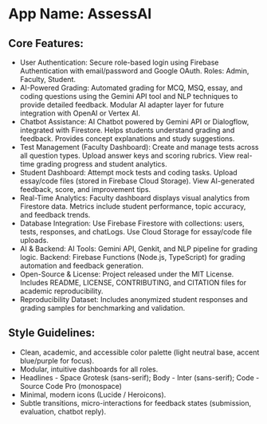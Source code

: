 # **App Name**: AssessAI

## Core Features:

- User Authentication: Secure role-based login using Firebase Authentication with email/password and Google OAuth. Roles: Admin, Faculty, Student.
- AI-Powered Grading: Automated grading for MCQ, MSQ, essay, and coding questions using the Gemini API tool and NLP techniques to provide detailed feedback. Modular AI adapter layer for future integration with OpenAI or Vertex AI.
- Chatbot Assistance: AI Chatbot powered by Gemini API or Dialogflow, integrated with Firestore. Helps students understand grading and feedback. Provides concept explanations and study suggestions.
- Test Management (Faculty Dashboard): Create and manage tests across all question types. Upload answer keys and scoring rubrics. View real-time grading progress and student analytics.
- Student Dashboard: Attempt mock tests and coding tasks. Upload essay/code files (stored in Firebase Cloud Storage). View AI-generated feedback, score, and improvement tips.
- Real-Time Analytics: Faculty dashboard displays visual analytics from Firestore data. Metrics include student performance, topic accuracy, and feedback trends.
- Database Integration: Use Firebase Firestore with collections: users, tests, responses, and chatLogs. Use Cloud Storage for essay/code file uploads.
- AI & Backend: AI Tools: Gemini API, Genkit, and NLP pipeline for grading logic. Backend: Firebase Functions (Node.js, TypeScript) for grading automation and feedback generation.
- Open-Source & License: Project released under the MIT License. Includes README, LICENSE, CONTRIBUTING, and CITATION files for academic reproducibility.
- Reproducibility Dataset: Includes anonymized student responses and grading samples for benchmarking and validation.

## Style Guidelines:

- Clean, academic, and accessible color palette (light neutral base, accent blue/purple for focus).
- Modular, intuitive dashboards for all roles.
- Headlines - Space Grotesk (sans-serif); Body - Inter (sans-serif); Code - Source Code Pro (monospace)
- Minimal, modern icons (Lucide / Heroicons).
- Subtle transitions, micro-interactions for feedback states (submission, evaluation, chatbot reply).